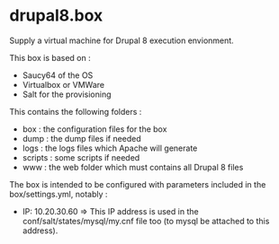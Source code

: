 drupal8.box
===========

Supply a virtual machine for Drupal 8 execution envionment.

This box is based on :
- Saucy64 of the OS
- Virtualbox or VMWare
- Salt for the provisioning

This contains the following folders :
- box : the configuration files for the box
- dump : the dump files if needed
- logs : the logs files which Apache will generate
- scripts : some scripts if needed
- www : the web folder which must contains all Drupal 8 files

The box is intended to be configured with parameters included in the box/settings.yml, notably :
- IP: 10.20.30.60 => This IP address is used in the conf/salt/states/mysql/my.cnf file too (to mysql be attached to this address).
